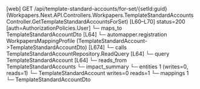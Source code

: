 [web] GET /api/template-standard-accounts/for-set/{setId:guid}  (Workpapers.Next.API.Controllers.Workpapers.TemplateStandardAccountsController.GetTemplateStandardAccountsForSet)  [L60–L70] status=200 [auth=AuthorizationPolicies.User]
  └─ maps_to TemplateStandardAccountDto [L64]
    └─ automapper.registration WorkpapersMappingProfile (TemplateStandardAccount->TemplateStandardAccountDto) [L674]
  └─ calls TemplateStandardAccountRepository.ReadQuery [L64]
  └─ query TemplateStandardAccount [L64]
    └─ reads_from TemplateStandardAccounts
  └─ impact_summary
    └─ entities 1 (writes=0, reads=1)
      └─ TemplateStandardAccount writes=0 reads=1
    └─ mappings 1
      └─ TemplateStandardAccountDto

